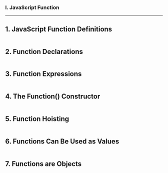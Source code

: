 ### I. JavaScript Function
---

**1. JavaScript Function Definitions**
---
```javascript

```

**2. Function Declarations**
---

```javascript

```

**3. Function Expressions**
---

```javascript

```

**4. The Function() Constructor**
---

```javascript

```

**5. Function Hoisting**
---

```javascript

```

**6. Functions Can Be Used as Values**
---

```javascript

```

**7. Functions are Objects**
---

```javascript

```